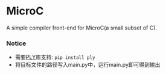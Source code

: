 # MicroC
A simple compiler front-end for MicroC(a small subset of C).

### Notice
- 需要[PLY](https://ply.readthedocs.io/en/latest/ply.html)库支持: `pip install ply` 
- 将目标文件的路径写入main.py中，运行main.py即可得到输出
